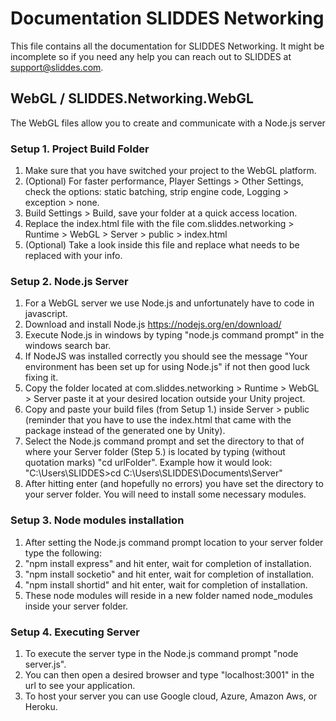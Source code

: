 # Documentation SLIDDES Networking

This file contains all the documentation for SLIDDES Networking. It might be incomplete so if you need any help you can reach out to SLIDDES at support@sliddes.com.

## WebGL / SLIDDES.Networking.WebGL

The WebGL files allow you to create and communicate with a Node.js server

### Setup 1. Project Build Folder
1. Make sure that you have switched your project to the WebGL platform.
2. (Optional) For faster performance, Player Settings > Other Settings, check the options: static batching, strip engine code, Logging > exception > none.
3. Build Settings > Build, save your folder at a quick access location.
4. Replace the index.html file with the file com.sliddes.networking > Runtime > WebGL > Server > public > index.html
5. (Optional) Take a look inside this file and replace what needs to be replaced with your info.

### Setup 2. Node.js Server
1. For a WebGL server we use Node.js and unfortunately have to code in javascript.
2. Download and install Node.js https://nodejs.org/en/download/
3. Execute Node.js in windows by typing "node.js command prompt" in the windows search bar.
4. If NodeJS was installed correctly you should see the message "Your environment has been set up for using Node.js" if not then good luck fixing it.
5. Copy the folder located at com.sliddes.networking > Runtime > WebGL > Server paste it at your desired location outside your Unity project.
6. Copy and paste your build files (from Setup 1.) inside Server > public (reminder that you have to use the index.html that came with the package instead of the generated one by Unity).
7. Select the Node.js command prompt and set the directory to that of where your Server folder (Step 5.) is located by typing (without quotation marks) "cd urlFolder". Example how it would look: 
"C:\Users\SLIDDES>cd C:\Users\SLIDDES\Documents\Server"
8. After hitting enter (and hopefully no errors) you have set the directory to your server folder. You will need to install some necessary modules.

### Setup 3. Node modules installation
1. After setting the Node.js command prompt location to your server folder type the following:
2. "npm install express" and hit enter, wait for completion of installation.
2. "npm install socketio" and hit enter, wait for completion of installation.
3. "npm install shortid" and hit enter, wait for completion of installation.
4. These node modules will reside in a new folder named node_modules inside your server folder.

### Setup 4. Executing Server
1. To execute the server type in the Node.js command prompt "node server.js".
2. You can then open a desired browser and type "localhost:3001" in the url to see your application.
3. To host your server you can use Google cloud, Azure, Amazon Aws, or Heroku.